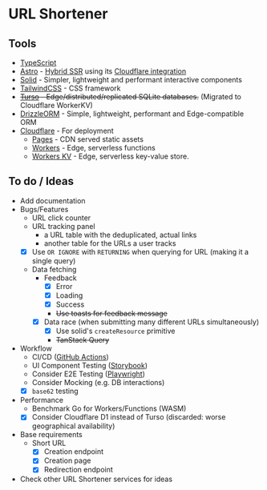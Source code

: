# URL Shortener

## Tools

- [TypeScript](https://www.typescriptlang.org/)
- [Astro](https://astro.build/) - [Hybrid SSR](https://docs.astro.build/en/basics/rendering-modes/#on-demand-rendered) using its [Cloudflare integration](https://docs.astro.build/en/guides/integrations-guide/cloudflare/)
- [Solid](https://www.solidjs.com/) - Simpler, lightweight and performant interactive components
- [TailwindCSS](https://tailwindcss.com/) - CSS framework
- ~~[Turso](https://turso.tech/) - Edge/distributed/replicated SQLite databases.~~ (Migrated to Cloudflare WorkerKV)
- [DrizzleORM](https://orm.drizzle.team/) - Simple, lightweight, performant and Edge-compatible ORM
- [Cloudflare](https://www.cloudflare.com/developer-platform/products/) - For deployment
  - [Pages](https://pages.cloudflare.com/) - CDN served static assets
  - [Workers](https://workers.cloudflare.com/) - Edge, serverless functions
  - [Workers KV](https://www.cloudflare.com/developer-platform/products/workers-kv/) - Edge, serverless key-value store.

## To do / Ideas

- Add documentation
- Bugs/Features
  - URL click counter
  - URL tracking panel
    - a URL table with the deduplicated, actual links
    - another table for the URLs a user tracks
  - [x] Use `OR IGNORE` with `RETURNING` when querying for URL (making it a single query)
  - Data fetching
    - Feedback
      - [x] Error
      - [x] Loading
      - [x] Success
      - ~~Use toasts for feedback message~~
    - [x] Data race (when submitting many different URLs simultaneously)
      - [x] Use solid's `createResource` primitive
      - ~~TanStack Query~~
- Workflow
  - CI/CD ([GitHub Actions](https://github.com/features/actions))
  - UI Component Testing ([Storybook](https://storybook.js.org/))
  - Consider E2E Testing ([Playwright](https://playwright.dev/))
  - Consider Mocking (e.g. DB interactions)
  - [x] `base62` testing
- Performance
  - Benchmark Go for Workers/Functions (WASM)
  - [x] Consider Cloudflare D1 instead of Turso (discarded: worse geographical availability)
- Base requirements
  - Short URL
    - [x] Creation endpoint
    - [x] Creation page
    - [x] Redirection endpoint
- Check other URL Shortener services for ideas
